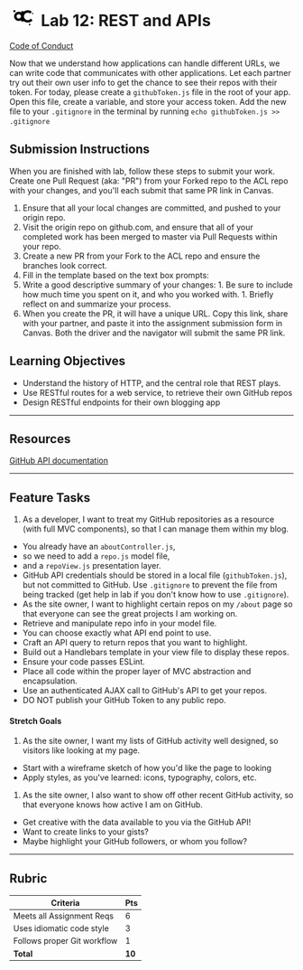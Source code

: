 ![ACL](acl-logo.png)  Lab 12: REST and APIs
=======
[Code of Conduct](https://github.com/codefellows/code-of-conduct)

Now that we understand how applications can handle different URLs, we can write code that communicates with other applications. Let each partner try out their own user info to get the chance to see their repos with their token. For today, please create a `githubToken.js` file in the root of your app. Open this file, create a variable, and store your access token. Add the new file to your `.gitignore` in the terminal by running `echo githubToken.js >> .gitignore`

## Submission Instructions
When you are finished with lab, follow these steps to submit your work. Create one Pull Request (aka: "PR") from your Forked repo to the ACL repo with your changes, and you'll each submit that same PR link in Canvas.

1. Ensure that all your local changes are committed, and pushed to your origin repo.
1. Visit the origin repo on github.com, and ensure that all of your completed work has been merged to master via Pull Requests within your repo.
1. Create a new PR from your Fork to the ACL repo and ensure the branches look correct.
1. Fill in the template based on the text box prompts:
  1. Write a good descriptive summary of your changes:
    1. Be sure to include how much time you spent on it, and who you worked with.
    1. Briefly reflect on and summarize your process.
1. When you create the PR, it will have a unique URL. Copy this link, share with your partner, and paste it into the assignment submission form in Canvas. Both the driver and the navigator will submit the same PR link.


## Learning Objectives

- Understand the history of HTTP, and the central role that REST plays.
- Use RESTful routes for a web service, to retrieve their own GitHub repos
- Design RESTful endpoints for their own blogging app

---

## Resources  

[GitHub API documentation](https://developer.github.com/v3/)

---

## Feature Tasks  

1. As a developer, I want to treat my GitHub repositories as a resource (with full MVC components), so that I can manage them within my blog.
 - You already have an `aboutController.js`,
 - so we need to add a `repo.js` model file,
 - and a `repoView.js` presentation layer.
 - GitHub API credentials should be stored in a local file (`githubToken.js`), but not committed to GitHub. Use `.gitignore` to prevent the file from being tracked (get help in lab if you don't know how to use `.gitignore`).
- As the site owner, I want to highlight certain repos on my `/about` page so that everyone can see the great projects I am working on.
 - Retrieve and manipulate repo info in your model file.
 - You can choose exactly what API end point to use.
 - Craft an API query to return repos that you want to highlight.
 - Build out a Handlebars template in your view file to display these repos.
- Ensure your code passes ESLint.
- Place all code within the proper layer of MVC abstraction and encapsulation.
- Use an authenticated AJAX call to GitHub's API to get your repos.
- DO NOT publish your GitHub Token to any public repo.

#### Stretch Goals  

 1. As the site owner, I want my lists of GitHub activity well designed, so visitors like looking at my page.
  - Start with a wireframe sketch of how you'd like the page to looking
  - Apply styles, as you've learned: icons, typography, colors, etc.
 1. As the site owner, I also want to show off other recent GitHub activity, so that everyone knows how active I am on GitHub.
  - Get creative with the data available to you via the GitHub API!
  - Want to create links to your gists?
  - Maybe highlight your GitHub followers, or whom you follow?

---

## Rubric  

Criteria | Pts
---|---
Meets all Assignment Reqs | 6
Uses idiomatic code style | 3
Follows proper Git workflow | 1
**Total** | **10**

